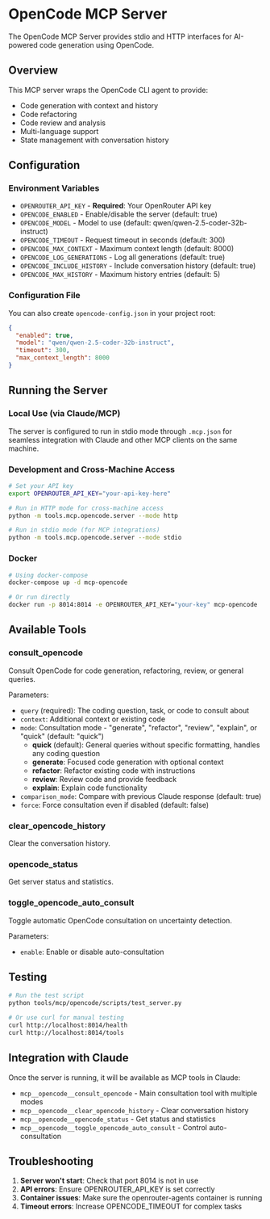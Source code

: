 # OpenCode MCP Server

The OpenCode MCP Server provides stdio and HTTP interfaces for AI-powered code generation using OpenCode.

## Overview

This MCP server wraps the OpenCode CLI agent to provide:
- Code generation with context and history
- Code refactoring
- Code review and analysis
- Multi-language support
- State management with conversation history

## Configuration

### Environment Variables

- `OPENROUTER_API_KEY` - **Required**: Your OpenRouter API key
- `OPENCODE_ENABLED` - Enable/disable the server (default: true)
- `OPENCODE_MODEL` - Model to use (default: qwen/qwen-2.5-coder-32b-instruct)
- `OPENCODE_TIMEOUT` - Request timeout in seconds (default: 300)
- `OPENCODE_MAX_CONTEXT` - Maximum context length (default: 8000)
- `OPENCODE_LOG_GENERATIONS` - Log all generations (default: true)
- `OPENCODE_INCLUDE_HISTORY` - Include conversation history (default: true)
- `OPENCODE_MAX_HISTORY` - Maximum history entries (default: 5)

### Configuration File

You can also create `opencode-config.json` in your project root:

```json
{
  "enabled": true,
  "model": "qwen/qwen-2.5-coder-32b-instruct",
  "timeout": 300,
  "max_context_length": 8000
}
```

## Running the Server

### Local Use (via Claude/MCP)

The server is configured to run in stdio mode through `.mcp.json` for seamless integration with Claude and other MCP clients on the same machine.

### Development and Cross-Machine Access

```bash
# Set your API key
export OPENROUTER_API_KEY="your-api-key-here"

# Run in HTTP mode for cross-machine access
python -m tools.mcp.opencode.server --mode http

# Run in stdio mode (for MCP integrations)
python -m tools.mcp.opencode.server --mode stdio
```

### Docker

```bash
# Using docker-compose
docker-compose up -d mcp-opencode

# Or run directly
docker run -p 8014:8014 -e OPENROUTER_API_KEY="your-key" mcp-opencode
```

## Available Tools

### consult_opencode
Consult OpenCode for code generation, refactoring, review, or general queries.

Parameters:
- `query` (required): The coding question, task, or code to consult about
- `context`: Additional context or existing code
- `mode`: Consultation mode - "generate", "refactor", "review", "explain", or "quick" (default: "quick")
  - **quick** (default): General queries without specific formatting, handles any coding question
  - **generate**: Focused code generation with optional context
  - **refactor**: Refactor existing code with instructions
  - **review**: Review code and provide feedback
  - **explain**: Explain code functionality
- `comparison_mode`: Compare with previous Claude response (default: true)
- `force`: Force consultation even if disabled (default: false)

### clear_opencode_history
Clear the conversation history.

### opencode_status
Get server status and statistics.

### toggle_opencode_auto_consult
Toggle automatic OpenCode consultation on uncertainty detection.

Parameters:
- `enable`: Enable or disable auto-consultation

## Testing

```bash
# Run the test script
python tools/mcp/opencode/scripts/test_server.py

# Or use curl for manual testing
curl http://localhost:8014/health
curl http://localhost:8014/tools
```

## Integration with Claude

Once the server is running, it will be available as MCP tools in Claude:
- `mcp__opencode__consult_opencode` - Main consultation tool with multiple modes
- `mcp__opencode__clear_opencode_history` - Clear conversation history
- `mcp__opencode__opencode_status` - Get status and statistics
- `mcp__opencode__toggle_opencode_auto_consult` - Control auto-consultation

## Troubleshooting

1. **Server won't start**: Check that port 8014 is not in use
2. **API errors**: Ensure OPENROUTER_API_KEY is set correctly
3. **Container issues**: Make sure the openrouter-agents container is running
4. **Timeout errors**: Increase OPENCODE_TIMEOUT for complex tasks
